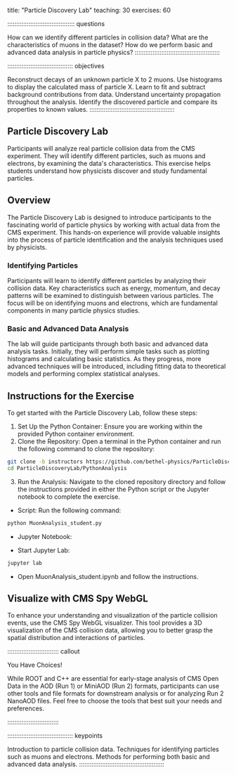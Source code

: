 title: "Particle Discovery Lab"
teaching: 30
exercises: 60

:::::::::::::::::::::::::::::::::::::: questions

How can we identify different particles in collision data?
What are the characteristics of muons in the dataset?
How do we perform basic and advanced data analysis in particle physics?
::::::::::::::::::::::::::::::::::::::::::::::::

::::::::::::::::::::::::::::::::::::: objectives

Reconstruct decays of an unknown particle X to 2 muons.
Use histograms to display the calculated mass of particle X.
Learn to fit and subtract background contributions from data.
Understand uncertainty propagation throughout the analysis.
Identify the discovered particle and compare its properties to known values.
::::::::::::::::::::::::::::::::::::::::::::::::

## Particle Discovery Lab

Participants will analyze real particle collision data from the CMS experiment. They will identify different particles, such as muons and electrons, by examining the data's characteristics. This exercise helps students understand how physicists discover and study fundamental particles.

## Overview
The Particle Discovery Lab is designed to introduce participants to the fascinating world of particle physics by working with actual data from the CMS experiment. This hands-on experience will provide valuable insights into the process of particle identification and the analysis techniques used by physicists.

### Identifying Particles
Participants will learn to identify different particles by analyzing their collision data. Key characteristics such as energy, momentum, and decay patterns will be examined to distinguish between various particles. The focus will be on identifying muons and electrons, which are fundamental components in many particle physics studies.

### Basic and Advanced Data Analysis
The lab will guide participants through both basic and advanced data analysis tasks. Initially, they will perform simple tasks such as plotting histograms and calculating basic statistics. As they progress, more advanced techniques will be introduced, including fitting data to theoretical models and performing complex statistical analyses.

## Instructions for the Exercise
To get started with the Particle Discovery Lab, follow these steps:

1. Set Up the Python Container: Ensure you are working within the provided Python container environment.
2. Clone the Repository: Open a terminal in the Python container and run the following command to clone the repository:
```bash
git clone -b instructors https://github.com/bethel-physics/ParticleDiscoveryLab.git
cd ParticleDiscoveryLab/PythonAnalysis
```
3. Run the Analysis: Navigate to the cloned repository directory and follow the instructions provided in either the Python script or the Jupyter notebook to complete the exercise.
- Script: Run the following command:
```bash
python MuonAnalysis_student.py
```
- Jupyter Notebook:

- Start Jupyter Lab:

```bash
jupyter lab
```
- Open MuonAnalysis_student.ipynb and follow the instructions.

## Visualize with CMS Spy WebGL
To enhance your understanding and visualization of the particle collision events, use the CMS Spy WebGL visualizer. This tool provides a 3D visualization of the CMS collision data, allowing you to better grasp the spatial distribution and interactions of particles.

::::::::::::::::::::::::::::: callout

You Have Choices!

While ROOT and C++ are essential for early-stage analysis of CMS Open Data in the AOD (Run 1) or MiniAOD (Run 2) formats, participants can use other tools and file formats for downstream analysis or for analyzing Run 2 NanoAOD files. Feel free to choose the tools that best suit your needs and preferences.

:::::::::::::::::::::::::::::

::::::::::::::::::::::::::::::::::::: keypoints

Introduction to particle collision data.
Techniques for identifying particles such as muons and electrons.
Methods for performing both basic and advanced data analysis.
::::::::::::::::::::::::::::::::::::::::::::::::